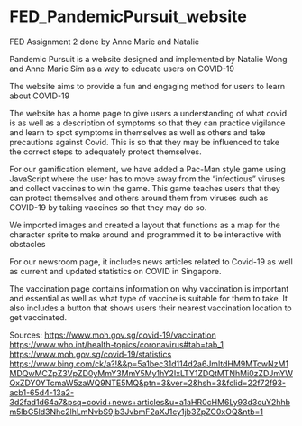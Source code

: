 # FED_PandemicPursuit_website
FED Assignment 2 done by Anne Marie and Natalie

Pandemic Pursuit is a website designed and implemented by Natalie Wong and Anne Marie Sim as a way to educate users on COVID-19  

The website aims to provide a fun and engaging method for users to learn about COVID-19  

 The website has a home page to give users a understanding of what covid is as well as a description of symptoms so that they can practice vigilance and learn to spot symptoms in themselves as well as others and take precautions against Covid. This is so that they may be influenced to take the correct steps to adequately protect themselves. 

For our gamification element, we have added a Pac-Man style game using JavaScript where the user has to move away from the “infectious” viruses and collect vaccines to win the game. This game teaches users that they can protect themselves and others around them from viruses such as COVID-19 by taking vaccines so that they may do so. 

We imported images and created a layout that functions as a map for the character sprite to make around and programmed it to be interactive with obstacles 

For our newsroom page, it includes news articles related to Covid-19 as well as current and updated statistics on COVID in Singapore. 

The vaccination page contains information on why vaccination is important and essential as well as what type of vaccine is suitable for them to take. It also includes a button that shows users their nearest vaccination location to get vaccinated.

Sources:
https://www.moh.gov.sg/covid-19/vaccination 
https://www.who.int/health-topics/coronavirus#tab=tab_1 
https://www.moh.gov.sg/covid-19/statistics
https://www.bing.com/ck/a?!&&p=5a1bec31d114d2a6JmltdHM9MTcwNzM1MDQwMCZpZ3VpZD0yMmY3MmY5My1hY2IxLTY1ZDQtMTNhMi0zZDJmYWQxZDY0YTcmaW5zaWQ9NTE5MQ&ptn=3&ver=2&hsh=3&fclid=22f72f93-acb1-65d4-13a2-3d2fad1d64a7&psq=covid+news+articles&u=a1aHR0cHM6Ly93d3cuY2hhbm5lbG5ld3Nhc2lhLmNvbS9jb3JvbmF2aXJ1cy1jb3ZpZC0xOQ&ntb=1 
